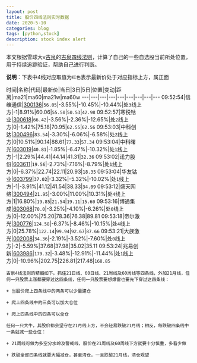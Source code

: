 ```yaml
---
layout: post
title: 股价四线法则实时数据
date: 2020-5-10
categories: blog
tags: [python,stock]
description: stock index alert
---
```



本文根据雪球大v[古泉](https://xueqiu.com/u/7148646888)的[古泉四线法则](https://xueqiu.com/7148646888/130498192)，计算了自己的一些自选股当前所处位置，用于持续追踪验证，帮助自己进行判断。

**说明**：下表中4线对应取值为`红色`表示最新价处于对应指标上方，属正面

时间|名称|代码|最新价|当日|3日|5日|位置|变动|距离|ma21|ma60|ma21w|ma60w
---|---|---|---|---|---|---|---|---
09:52:54|信维通信|[300136](https://xueqiu.com/S/SZ300136)|`56.05`|-3.55%|-10.45%|-10.44%|处`3`线上方|-1|8.91%|60.06|`55.50`|`50.53`|`42.98`
09:52:57|寒锐钴业|[300618](https://xueqiu.com/S/SZ300618)|`66.42`|-3.56%|-2.36%|-12.65%|处`2`线上方|0|-1.42%|75.18|70.95|`62.55`|`62.56`
09:53:03|中科创达|[300496](https://xueqiu.com/S/SZ300496)|`83.54`|-3.30%|-6.06%|-6.58%|处`2`线上方|0|10.51%|90.14|88.61|`77.33`|`57.34`
09:53:04|中科曙光|[603019](https://xueqiu.com/S/SH603019)|`40.81`|-1.85%|-6.47%|-10.32%|处`1`线上方|-1|2.29%|44.41|44.14|41.31|`32.36`
09:53:02|诺力股份|[603611](https://xueqiu.com/S/SH603611)|`19.56`|-2.73%|-7.16%|-8.79%|处`1`线上方|0|-6.37%|22.74|22.11|20.93|`18.35`
09:53:04|华友钴业|[603799](https://xueqiu.com/S/SH603799)|`37.02`|-3.32%|-5.32%|-10.02%|处`1`线上方|-1|-3.91%|41.12|41.54|38.33|`34.09`
09:53:12|盛天网络|[300494](https://xueqiu.com/S/SZ300494)|`21.95`|-3.00%|11.00%|10.31%|处`4`线上方|1|16.80%|`19.85`|`21.54`|`19.11`|`15.60`
09:53:16|博通集成|[603068](https://xueqiu.com/S/SH603068)|`70.0`|-3.25%|-4.10%|-6.26%|处`0`线上方|0|-12.00%|75.20|78.36|76.38|89.81
09:53:18|帝尔激光|[300776](https://xueqiu.com/S/SZ300776)|`124.58`|-6.37%|-8.46%|-10.15%|处`4`线上方|0|25.78%|`122.14`|`99.94`|`92.67`|`87.66`
09:53:21|大族激光|[002008](https://xueqiu.com/S/SZ002008)|`34.36`|-2.19%|-3.52%|-7.60%|处`0`线上方|-2|-5.59%|37.68|37.98|35.02|35.11
09:53:24|兆易创新|[603986](https://xueqiu.com/S/SH603986)|`179.32`|-3.48%|-12.91%|-11.44%|处`1`线上方|0|-10.96%|202.75|226.81|217.48|`168.85`

```
古泉4线法则的精髓如下。抓住21日线、60日线、21周线及60周线等四条线，外加21月线，任何一只股票上涨都要穿过这四条线，任何一只股票要想爆雷也要先下穿过这四条线：

+ 当股价爬上四条线中的两条可以少量建仓

+ 爬上四条线中的三条可以加大仓位

+ 爬上四条线中的四条可以全仓

任何一只大牛，其股价都会坚守在21月线上方，不会轻易跌破21月线；相反，每跌破四条线中一条就减一些仓位：

+ 21周线可做为多空分水岭及警戒线，股价在21周线及60周线下方就要十分慎重，多看少做

+ 跌破全部四条线就要大幅减仓，甚至清仓，一旦跌破21月线，清仓观望
```